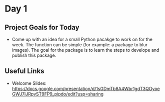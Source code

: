 # Day 1

## Project Goals for Today

 * Come up with an idea for a small Python pacakge to work on for the week. The function can be simple (for example: a package to blur images). The goal for the package is to learn the steps to develope and publish this package. 

## Useful Links

 * Welcome Slides: https://docs.google.com/presentation/d/1sGDmTb8A4Wbr1gdT3QOyoeGWJ7IJRpvST9FP9_pipdo/edit?usp=sharing


